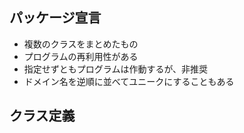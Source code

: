 ## パッケージ宣言
- 複数のクラスをまとめたもの
- プログラムの再利用性がある
- 指定せずともプログラムは作動するが、非推奨
- ドメイン名を逆順に並べてユニークにすることもある

## クラス定義
